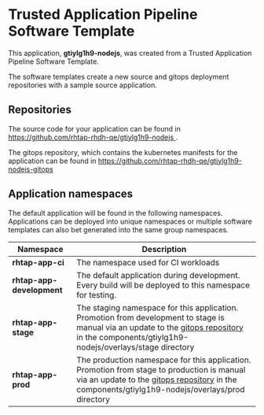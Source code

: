 # Trusted Application Pipeline Software Template

This application, **gtiylg1h9-nodejs**, was created from a Trusted Application Pipeline Software Template.

The software templates create a new source and gitops deployment repositories with a sample source application. 

## Repositories

The source code for your application can be found in [https://github.com/rhtap-rhdh-qe/gtiylg1h9-nodejs ](https://github.com/rhtap-rhdh-qe/gtiylg1h9-nodejs ).
 
The gitops repository, which contains the kubernetes manifests for the application can be found in 
[https://github.com/rhtap-rhdh-qe/gtiylg1h9-nodejs-gitops ](https://github.com/rhtap-rhdh-qe/gtiylg1h9-nodejs-gitops ) 

## Application namespaces 

The default application will be found in the following namespaces. Applications can be deployed into unique namespaces or multiple software templates can also bet generated into the same group namespaces.  

|  Namespace   |  Description   |  
| -------- | -------- |
| **rhtap-app-ci** | The namespace used for CI workloads |
| **rhtap-app-development** | The default application during development. Every build will be deployed to this namespace for testing. |
| **rhtap-app-stage** | The staging namespace for this application. Promotion from development to stage is manual via an update to the [gitops repository](https://github.com/rhtap-rhdh-qe/gtiylg1h9-nodejs-gitops ) in the components/gtiylg1h9-nodejs/overlays/stage directory |
| **rhtap-app-prod** | The production namespace for this application. Promotion from stage to production is manual via an update to the [gitops repository](https://github.com/rhtap-rhdh-qe/gtiylg1h9-nodejs-gitops ) in the components/gtiylg1h9-nodejs/overlays/prod directory |